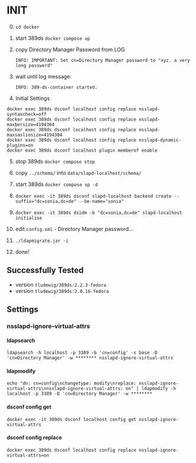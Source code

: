 # INIT

0. `cd docker`

1. start 389ds `docker compose up`
2. copy Directory Manager Password from LOG

    `INFO: IMPORTANT: Set cn=Directory Manager password to "xyz. a very long password"`

3. wait until log message:

   `INFO: 389-ds-container started.`

4. Initial Settings

```text
docker exec 389ds dsconf localhost config replace nsslapd-syntaxcheck=off
docker exec 389ds dsconf localhost config replace nsslapd-maxbersize=4194304
docker exec 389ds dsconf localhost config replace nsslapd-maxsasliosize=4194304
docker exec 389ds dsconf localhost config replace nsslapd-dynamic-plugins=on
docker exec 389ds dsconf localhost plugin memberof enable
```

5. stop 389ds `docker compose stop`
6. copy `../schema/` into `data/slapd-localhost/schema/`
7. start 389ds `docker compose up -d`
8. `docker exec -it 389ds dsconf slapd-localhost backend create --suffix="dc=sonia,dc=de" --be-name="sonia"`
9. `docker exec -it 389ds dsidm -b "dc=sonia,dc=de" slapd-localhost initialise`

10. edit `config.xml` - Directory Manager password...

11. `./ldapmigrate.jar -i`

12. done!

## Successfully Tested
- version `tludewig/389ds:2.2.3-fedora`
- version `tludewig/389ds:2.0.16-fedora`

## Settings

### nsslapd-ignore-virtual-attrs

#### ldapsearch

`ldapsearch -h localhost -p 3389 -b 'cn=config' -s base -D 'cn=Directory Manager' -w ******** nsslapd-ignore-virtual-attrs`

#### ldapmodify

`echo "dn: cn=config\nchangetype: modify\nreplace: nsslapd-ignore-virtual-attrs\nnsslapd-ignore-virtual-attrs: on" | ldapmodify -h localhost -p 3389 -D 'cn=Directory Manager' -w ********`

#### dsconf config get

`docker exec -it 389ds dsconf localhost config get nsslapd-ignore-virtual-attrs`

#### dsconf config replace

`docker exec 389ds dsconf localhost config replace nsslapd-ignore-virtual-attrs=on`
